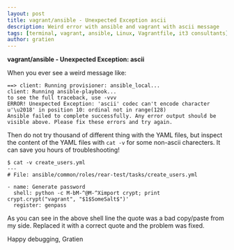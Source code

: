 ```yaml
---
layout: post
title: vagrant/ansible - Unexpected Exception ascii
description: Weird error with ansible and vagrant with ascii message
tags: [terminal, vagrant, ansible, Linux, Vagrantfile, it3 consultants]
author: gratien
---
```


<strong>vagrant/ansible - Unexpected Exception: ascii</strong>

When you ever see a weird message like:

    ==> client: Running provisioner: ansible_local...
    client: Running ansible-playbook...
    to see the full traceback, use -vvv
    ERROR! Unexpected Exception: 'ascii' codec can't encode character u'\u2018' in position 10: ordinal not in range(128)
    Ansible failed to complete successfully. Any error output should be
    visible above. Please fix these errors and try again.
    
Then do not try thousand of different thing with the YAML files, but inspect the content of the YAML files with `cat -v` for some non-ascii charecters. It can save you hours of troubleshooting!

    $ cat -v create_users.yml
    ---
    # File: ansible/common/roles/rear-test/tasks/create_users.yml
    
    - name: Generate password
      shell: python -c M-bM-^@M-^Ximport crypt; print crypt.crypt("vagrant", "$1$SomeSalt$")'
      register: genpass
    
As you can see in the above shell line the quote was a bad copy/paste from my side. Replaced it with a correct quote and the problem was fixed.

Happy debugging,
Gratien
